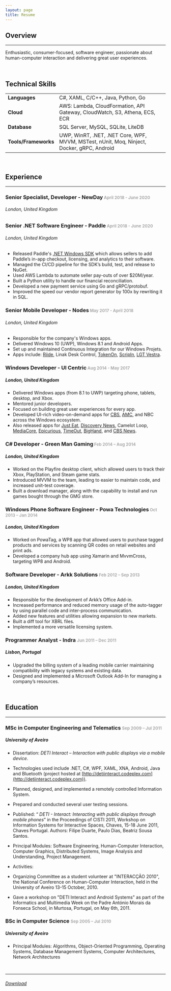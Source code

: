 ```yaml
---
layout: page
title: Resume
---
```


## Overview

---

Enthusiastic, consumer-focused, software engineer, passionate about human-computer interaction and delivering great user experiences.

<br />

## Technical Skills

|                      |                                                                                            |
| -------------------- | ------------------------------------------------------------------------------------------ |
| **Languages**        | C#, XAML, C/C++, Java, Python, Go                                                          |
| **Cloud**            | AWS: Lambda, CloudFormation, API Gateway, CloudWatch, S3, Athena, ECS, ECR                 |
| **Database**         | SQL Server, MySQL, SQLite, LiteDB                                                          |
| **Tools/Frameworks** | UWP, WinRT, .NET, .NET Core, WPF, MVVM, MSTest, nUnit, Moq, Ninject, Docker, gRPC, Android |

<br />

## Experience

---

### Senior Specialist, Developer - NewDay<span style="font-size: small; color: #aaaaaa;"> April 2018 - June 2020

###### London, United Kingdom

### Senior .NET Software Engineer - Paddle<span style="font-size: small; color: #aaaaaa;"> April 2018 - June 2020

###### London, United Kingdom

- Released Paddle's [.NET Windows SDK](https://www.nuget.org/packages/Paddle.PaddleSDK/) which allows sellers to add Paddle’s in-app checkout, licensing, and analytics to their software.
- Managed the CI/CD pipeline for the SDK’s build, test, and release to NuGet.
- Used AWS Lambda to automate seller pay-outs of over $20M/year.
- Built a Python utility to handle our financial reconciliation.
- Developed a new payment service using Go and gRPC/protobuf.
- Improved the speed our vendor report generator by 100x by rewriting it in SQL.

### Senior Mobile Developer - Nodes<span style="font-size: small; color: #aaaaaa;"> May 2017 - April 2018

###### London, United Kingdom

- Responsible for the company's Windows apps.
- Delivered Windows 10 (UWP), Windows 8.1 and Android Apps.
- Set up and maintained Continuous Integration for our Windows Projets.
- Apps include: [Riide](https://www.microsoft.com/en-us/store/p/riide/9nnfj90bv4tx), Linak Desk Control, [TokenOn](https://play.google.com/store/apps/details?id=com.tokenon.tokenon), [ScripIn](https://play.google.com/store/apps/details?id=com.scripin.scripinevent), [LGT Vestra](https://play.google.com/store/apps/details?id=uk.vestra.wealth).

### Windows Developer - UI Centric<span style="font-size: small; color: #aaaaaa;"> Aug 2014 - May 2017

##### London, United Kingdom

- Delivered Windows apps (from 8.1 to UWP) targeting phone, tablets, desktop, and Xbox.
- Mentored junior developers.
- Focused on building great user experiences for every app.
- Developed UI-rich video-on-demand apps for [CBS](https://www.microsoft.com/en-us/store/p/cbs/9wzdncrfj0wk), [AMC](https://www.microsoft.com/en-us/store/p/amc/9nblggh1r5rn), and NBC across the Windows ecosystem.
- Also released apps for [Just Eat](https://www.microsoft.com/en-gb/store/p/just-eat-takeaway/9wzdncrdkb2l?rtc=1), [Discovery News](https://www.microsoft.com/en-gb/store/p/discovery-news/9wzdncrdrchv?rtc=1), Camelot Loop, [MediaCore](https://blogs.msdn.microsoft.com/ukschools/2014/06/02/mediacore-enhancing-engagement-via-visual-learning-capture-app-feature/), [Epicurious](https://www.microsoft.com/en-gb/store/p/epicurious-recipes-shopping-list/9wzdncrfj2j1), [TimeOut](https://www.microsoft.com/en-us/store/p/time-out-london/9nblggh08l6q), [BigHand](https://www.microsoft.com/en-gb/store/p/bighand-go/9nblggh1z9wx), and [CBS News](https://www.microsoft.com/en-gb/store/p/cbs-news/9wzdncrdg3lf).

### C# Developer - Green Man Gaming<span style="font-size: small; color: #aaaaaa;"> Feb 2014 – Aug 2014

##### London, United Kingdom

- Worked on the Playfire desktop client, which allowed users to track their Xbox, PlayStation, and Steam game stats.
- Introduced MVVM to the team, leading to easier to maintain code, and increased unit-test coverage.
- Built a download manager, along with the capability to install and run games bought through the GMG store.

### Windows Phone Software Engineer - Powa Technologies<span style="font-size: small; color: #aaaaaa;"> Oct 2013 – Jan 2014

##### London, United Kingdom

- Worked on PowaTag, a WP8 app that allowed users to purchase tagged products and services by scanning QR codes on retail websites and print ads.
- Developed a company hub app using Xamarin and MvvmCross, targeting WP8 and Android.

### Software Developer - Arkk Solutions <span style="font-size: small; color: #aaaaaa;">Feb 2012 – Sep 2013

##### London, United Kingdom

- Responsible for the development of Arkk’s Office Add-in.
- Increased performance and reduced memory usage of the auto-tagger by using parallel code and inter-process communication.
- Added new features and utilities allowing expansion to new markets.
- Built a diff tool for XBRL files.
- Implemented a more versatile licensing system.

### Programmer Analyst - Indra <span style="font-size: small; color: #aaaaaa;">Jun 2011 – Dec 2011

##### Lisbon, Portugal

- Upgraded the billing system of a leading mobile carrier maintaining compatibility with legacy systems and existing data.
- Designed and implemented a Microsoft Outlook Add-In for managing a company’s resources.

<br />

## Education

---

### MSc in Computer Engineering and Telematics <span style="font-size: small; color: #aaaaaa;">Sep 2009 – Jul 2011

##### University of Aveiro

- Dissertation: _DETI Interact – Interaction with public displays via a mobile device_.

- Technologies used include .NET, C#, WPF, XAML, XNA, Android, Java and Bluetooth (project hosted at [http://detiinteract.codeplex.com](http://detiinteract.codeplex.com)).
- Planned, designed, and implemented a remotely controlled Information System.
- Prepared and conducted several user testing sessions.
- Published: “ _DETI - Interact: Interacting with public displays through mobile phones_” in the Proceedings of CISTI 2011, Workshop on Information Systems for Interactive Spaces, Chaves, 15-18 June 2011, Chaves Portugal. Authors: Filipe Duarte, Paulo Dias, Beatriz Sousa Santos.

- Principal Modules: Software Engineering, Human-Computer Interaction, Computer Graphics, Distributed Systems, Image Analysis and Understanding, Project Management.
- Activities:

- Organizing Committee as a student volunteer at "INTERACÇÃO 2010", the National Conference on Human-Computer Interaction, held in the University of Aveiro 13-15 October, 2010.
- Gave a workshop on "DETI Interact and Android Systems" as part of the Informatics and Multimedia Week on the Padre António Morais da Fonseca School, in Murtosa, Portugal, on May 6th, 2011.

### BSc in Computer Science <span style="font-size: small; color: #aaaaaa;">Sep 2005 – Jul 2010

##### University of Aveiro

- Principal Modules: Algorithms, Object-Oriented Programming, Operating Systems, Database Management Systems, Computer Architectures, Network Architectures

<br/>

---

###### [Download](https://1drv.ms/b/s!And2bv7mGIgupaNy6z8P17b4gJgAaw?e=GG5VVY)
